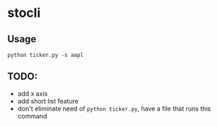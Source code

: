 # stocli

## Usage
```
python ticker.py -s aapl
```


## TODO:
* add x axis
* add short list feature
* don't eliminate need of ```python ticker.py```, have a file that runs this command
